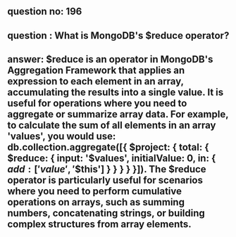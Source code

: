 
      
## question no: 196

## question : What is MongoDB's $reduce operator?

## answer: $reduce is an operator in MongoDB's Aggregation Framework that applies an expression to each element in an array, accumulating the results into a single value. It is useful for operations where you need to aggregate or summarize array data. For example, to calculate the sum of all elements in an array 'values', you would use: db.collection.aggregate([{ $project: { total: { $reduce: { input: '$values', initialValue: 0, in: { $add: ['$$value', '$$this'] } } } } }]). The $reduce operator is particularly useful for scenarios where you need to perform cumulative operations on arrays, such as summing numbers, concatenating strings, or building complex structures from array elements.
      